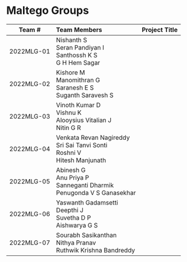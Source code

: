 # Maltego Groups

|Team #|Team Members|Project Title|
|:----:|:-----------|-------------|
|2022MLG-01|Nishanth S <br>Seran Pandiyan I <br>Santhossh K S <br>G H Hem Sagar||
|2022MLG-02|Kishore M <br> Manomithran G <br>Saranesh E S <br>Suganth Saravesh S||
|2022MLG-03|Vinoth Kumar D <br>Vishnu K <br>Alooysius Vitalian J <br>Nitin G R||
|2022MLG-04|Venkata Revan Nagireddy <br>Sri Sai Tanvi Sonti <br>Roshni V <br>Hitesh Manjunath||
|2022MLG-05|Abinesh G <br>Anu Priya P <br>Sanneganti Dharmik <br>Penugonda V S Ganasekhar||
|2022MLG-06|Yaswanth Gadamsetti <br>Deepthi J <br>Suvetha D P  <br>Aishwarya G S ||
|2022MLG-07|Sourabh Sasikanthan <br>Nithya Pranav <br>Ruthwik Krishna Bandreddy||
